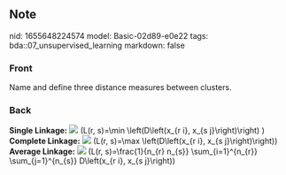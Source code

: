 ## Note
nid: 1655648224574
model: Basic-02d89-e0e22
tags: bda::07_unsupervised_learning
markdown: false

### Front
Name and define three distance measures between clusters.

### Back
<b>Single Linkage:</b> <img src= 
"paste-59402b87e5a50683ff00d00d1356ecd95146d847.jpg"> \(L(r,
s)=\min \left(D\left(x_{r i}, x_{s j}\right)\right) \) <b>Complete
Linkage:</b> <img src= 
"paste-974af58d125da041a5d989204c3ce23e30de304c.jpg"> \(L(r,
s)=\max \left(D\left(x_{r i}, x_{s j}\right)\right)\) <b>Average
Linkage:</b> <img src= 
"paste-4cbef6657f223c11cd3fde6b47457cd412d719d2.jpg"> \(L(r,
s)=\frac{1}{n_{r} n_{s}} \sum_{i=1}^{n_{r}} \sum_{j=1}^{n_{s}}
D\left(x_{r i}, x_{s j}\right)\)
